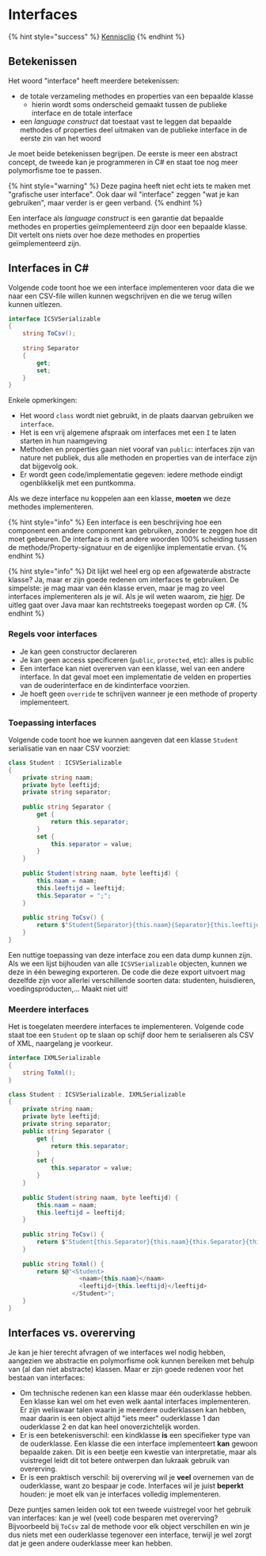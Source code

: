 # Interfaces

{% hint style="success" %}
[Kennisclip](https://www.youtube.com/watch?v=W0U06nzXh58)
{% endhint %}

## Betekenissen

Het woord "interface" heeft meerdere betekenissen:

* de totale verzameling methodes en properties van een bepaalde klasse
  * hierin wordt soms onderscheid gemaakt tussen de publieke interface en de totale interface
* een _language construct_ dat toestaat vast te leggen dat bepaalde methodes of properties deel uitmaken van de publieke interface in de eerste zin van het woord

Je moet beide betekenissen begrijpen. De eerste is meer een abstract concept, de tweede kan je programmeren in C\# en staat toe nog meer polymorfisme toe te passen.

{% hint style="warning" %}
Deze pagina heeft niet echt iets te maken met "grafische user interface". Ook daar wil "interface" zeggen "wat je kan gebruiken", maar verder is er geen verband.
{% endhint %}

Een interface als _language construct_ is een garantie dat bepaalde methodes en properties geïmplementeerd zijn door een bepaalde klasse. Dit vertelt ons niets over hoe deze methodes en properties geïmplementeerd zijn.

## Interfaces in C\#

Volgende code toont hoe we een interface implementeren voor data die we naar een CSV-file willen kunnen wegschrijven en die we terug willen kunnen uitlezen.

```csharp
interface ICSVSerializable
{
    string ToCsv();
    
    string Separator
    {
        get;
        set;
    }
}
```

Enkele opmerkingen:

* Het woord `class` wordt niet gebruikt, in de plaats daarvan gebruiken we `interface`.
* Het is een vrij algemene afspraak om interfaces met een `I` te laten starten in hun naamgeving
* Methoden en properties gaan niet vooraf van `public`: interfaces zijn van nature net publiek, dus alle methoden en properties van de interface zijn dat bijgevolg ook.
* Er wordt geen code/implementatie gegeven: iedere methode eindigt ogenblikkelijk met een puntkomma.

Als we deze interface nu koppelen aan een klasse, **moeten** we deze methodes implementeren.

{% hint style="info" %}
Een interface is een beschrijving hoe een component een andere component kan gebruiken, zonder te zeggen hoe dit moet gebeuren. De interface is met andere woorden 100% scheiding tussen de methode/Property-signatuur en de eigenlijke implementatie ervan.
{% endhint %}

{% hint style="info" %}
Dit lijkt wel heel erg op een afgewaterde abstracte klasse? Ja, maar er zijn goede redenen om interfaces te gebruiken. De simpelste: je mag maar van één klasse erven, maar je mag zo veel interfaces implementeren als je wil. Als je wil weten waarom, zie [hier](https://www.journaldev.com/1775/multiple-inheritance-in-java). De uitleg gaat over Java maar kan rechtstreeks toegepast worden op C\#.
{% endhint %}

### Regels voor interfaces

* Je kan geen constructor declareren
* Je kan geen access specificeren \(`public`, `protected`, etc\): alles is public
* Een interface kan niet overerven van een klasse, wel van een andere interface. In dat geval moet een implementatie de velden en properties van de ouderinterface en de kindinterface voorzien.
* Je hoeft geen `override` te schrijven wanneer je een methode of property implementeert.

### Toepassing interfaces

Volgende code toont hoe we kunnen aangeven dat een klasse `Student` serialisatie van en naar CSV voorziet:

```csharp
class Student : ICSVSerializable
{
    private string naam;
    private byte leeftijd;
    private string separator;
    
    public string Separator {
        get {
            return this.separator;
        }
        set {
            this.separator = value;
        }
    }
    
    public Student(string naam, byte leeftijd) {
        this.naam = naam;
        this.leeftijd = leeftijd;
        this.Separator = ";";
    }
    
    public string ToCsv() {
        return $"Student{Separator}{this.naam}{Separator}{this.leeftijd}";
    }
}
```

Een nuttige toepassing van deze interface zou een data dump kunnen zijn. Als we een lijst bijhouden van alle `ICSVSerializable` objecten, kunnen we deze in één beweging exporteren. De code die deze export uitvoert mag dezelfde zijn voor allerlei verschillende soorten data: studenten, huisdieren, voedingsproducten,... Maakt niet uit!

### Meerdere interfaces

Het is toegelaten meerdere interfaces te implementeren. Volgende code staat toe een `Student` op te slaan op schijf door hem te serialiseren als CSV of XML, naargelang je voorkeur.

```csharp
interface IXMLSerializable
{
    string ToXml();
}

class Student : ICSVSerializable, IXMLSerializable
{
    private string naam;
    private byte leeftijd;
    private string separator;
    public string Separator {
        get {
            return this.separator;
        }
        set {
            this.separator = value;
        }
    }
    
    public Student(string naam, byte leeftijd) {
        this.naam = naam;
        this.leeftijd = leeftijd;
    }
    
    public string ToCsv() {
        return $"Student{this.Separator}{this.naam}{this.Separator}{this.leeftijd}";
    }
    
    public string ToXml() {
        return $@"<Student>
                    <naam>{this.naam}</naam>
                    <leeftijd>{this.leeftijd}</leeftijd>
                  </Student>";
    }
}
```

## Interfaces vs. overerving

Je kan je hier terecht afvragen of we interfaces wel nodig hebben, aangezien we abstractie en polymorfisme ook kunnen bereiken met behulp van \(al dan niet abstracte\) klassen. Maar er zijn goede redenen voor het bestaan van interfaces:

* Om technische redenen kan een klasse maar één ouderklasse hebben. Een klasse kan wel om het even welk aantal interfaces implementeren. Er zijn weliswaar talen waarin je meerdere ouderklassen kan hebben, maar daarin is een object altijd "iets meer" ouderklasse 1 dan ouderklasse 2 en dat kan heel onoverzichtelijk worden.
* Er is een betekenisverschil: een kindklasse **is** een specifieker type van de ouderklasse. Een klasse die een interface implementeert **kan** gewoon bepaalde zaken. Dit is een beetje een kwestie van interpretatie, maar als vuistregel leidt dit tot betere ontwerpen dan lukraak gebruik van overerving.
* Er is een praktisch verschil: bij overerving wil je **veel** overnemen van de ouderklasse, want zo bespaar je code. Interfaces wil je juist **beperkt** houden: je moet elk van je interfaces volledig implementeren.

Deze puntjes samen leiden ook tot een tweede vuistregel voor het gebruik van interfaces: kan je wel \(veel\) code besparen met overerving? Bijvoorbeeld bij `ToCsv` zal de methode voor elk object verschillen en win je dus niets met een ouderklasse tegenover een interface, terwijl je wel zorgt dat je geen andere ouderklasse meer kan hebben.



